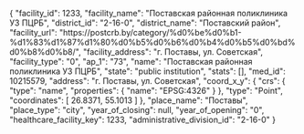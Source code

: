 {
    "facility_id": 1233,
    "facility_name": "Поставская районная поликлиника УЗ ПЦРБ",
    "district_id": "2-16-0",
    "district_name": "Поставский район",
    "facility_url": "https:\/\/postcrb.by\/category\/%d0%be%d0%b1-%d1%83%d1%87%d1%80%d0%b5%d0%b6%d0%b4%d0%b5%d0%bd%d0%b8%d0%b8\/",
    "facility_address": "г. Поставы, ул. Советская",
    "facility_type": "0",
    "ap_1": "73",
    "name": "Поставская районная поликлиника УЗ ПЦРБ",
    "state": "public institution",
    "stats": [],
    "med_id": 10215579,
    "address": "г. Поставы, ул. Советская",
    "coord_x_y": {
        "crs": {
            "type": "name",
            "properties": {
                "name": "EPSG:4326"
            }
        },
        "type": "Point",
        "coordinates": [
            26.8371,
            55.1013
        ]
    },
    "place_name": "Поставы",
    "place_type": "city",
    "year_of_closing": null,
    "year_of_opening": "0",
    "healthcare_facility_key": 1233,
    "administrative_division_id": "2-16-0"
}